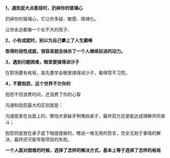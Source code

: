 **1，遇到屁大点委屈时，扔掉你的玻璃心**

扔掉你的玻璃心，它让你多疑、敏感、情绪化。

让你永远都像一个长不大的孩子、

**2，小有成就时，别以为自己攀上了人生巅峰**

**取得阶段性成就，很容易就会抹杀了一个人继续前进的动力。**

**3，遇到问题困难，眼里要揉得进沙子**

在职场要有格局，首先要学会眼里揉得进沙子，看得惯不习惯。

**4，不要抱怨，这个世界不欠你的**

抱怨不但浪费时间，还浪费了你的心智

沟通和抱怨最大的区别就是：

沟通是拿在台面上的，哪怕大家龇牙咧嘴拍桌子，最终双方还是能达成理解共同奋斗；

抱怨则是放在桌子底下暗搓搓做的，瞎说一堆无用的怨言，完全无助于事情的解决，最终还可能导致项目的失败。



**一个人面对困难的时候，选择了怎样的解决方式，基本上等于选择了怎样的格局**

